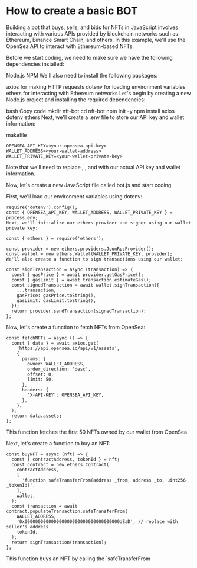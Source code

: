 # How to create a basic BOT

Building a bot that buys, sells, and bids for NFTs in JavaScript involves interacting with various APIs provided by blockchain networks such as Ethereum, Binance Smart Chain, and others. In this example, we'll use the OpenSea API to interact with Ethereum-based NFTs.

Before we start coding, we need to make sure we have the following dependencies installed:

Node.js
NPM
We'll also need to install the following packages:

axios for making HTTP requests
dotenv for loading environment variables
ethers for interacting with Ethereum networks
Let's begin by creating a new Node.js project and installing the required dependencies:

bash
Copy code
mkdir nft-bot
cd nft-bot
npm init -y
npm install axios dotenv ethers
Next, we'll create a .env file to store our API key and wallet information:

makefile

```
OPENSEA_API_KEY=<your-opensea-api-key>
WALLET_ADDRESS=<your-wallet-address>
WALLET_PRIVATE_KEY=<your-wallet-private-key>

```
Note that we'll need to replace <your-opensea-api-key>, <your-wallet-address>, and <your-wallet-private-key> with our actual API key and wallet information.

Now, let's create a new JavaScript file called bot.js and start coding.

First, we'll load our environment variables using dotenv:

```
require('dotenv').config();
const { OPENSEA_API_KEY, WALLET_ADDRESS, WALLET_PRIVATE_KEY } = process.env;
Next, we'll initialize our ethers provider and signer using our wallet private key:

```

```
const { ethers } = require('ethers');

const provider = new ethers.providers.JsonRpcProvider();
const wallet = new ethers.Wallet(WALLET_PRIVATE_KEY, provider);
We'll also create a function to sign transactions using our wallet:

```

```
const signTransaction = async (transaction) => {
  const { gasPrice } = await provider.getGasPrice();
  const { gasLimit } = await transaction.estimateGas();
  const signedTransaction = await wallet.signTransaction({
    ...transaction,
    gasPrice: gasPrice.toString(),
    gasLimit: gasLimit.toString(),
  });
  return provider.sendTransaction(signedTransaction);
};

```

Now, let's create a function to fetch NFTs from OpenSea:

```
const fetchNFTs = async () => {
  const { data } = await axios.get(
    'https://api.opensea.io/api/v1/assets',
    {
      params: {
        owner: WALLET_ADDRESS,
        order_direction: 'desc',
        offset: 0,
        limit: 50,
      },
      headers: {
        'X-API-KEY': OPENSEA_API_KEY,
      },
    },
  );
  return data.assets;
};

```
This function fetches the first 50 NFTs owned by our wallet from OpenSea.

Next, let's create a function to buy an NFT:

```
const buyNFT = async (nft) => {
  const { contractAddress, tokenId } = nft;
  const contract = new ethers.Contract(
    contractAddress,
    [
      'function safeTransferFrom(address _from, address _to, uint256 _tokenId)',
    ],
    wallet,
  );
  const transaction = await contract.populateTransaction.safeTransferFrom(
    WALLET_ADDRESS,
    '0x000000000000000000000000000000000000dEaD', // replace with seller's address
    tokenId,
  );
  return signTransaction(transaction);
};

```
This function buys an NFT by calling the `safeTransferFrom
